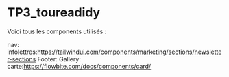 # TP3_toureadidy
Voici tous les components utilisés : 

nav:
infolettres:https://tailwindui.com/components/marketing/sections/newsletter-sections
Footer:
Gallery:
carte:https://flowbite.com/docs/components/card/
